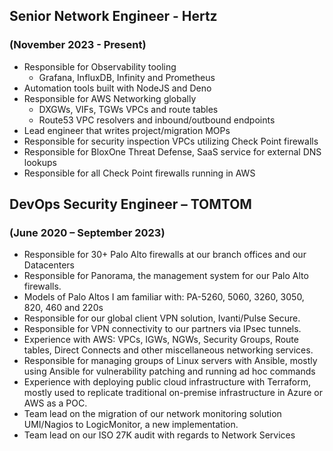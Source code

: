 ## Senior Network Engineer - Hertz
### (November 2023 - Present)
- Responsible for Observability tooling 
    - Grafana, InfluxDB, Infinity and Prometheus 
- Automation tools built with NodeJS and Deno 
- Responsible for AWS Networking globally 
    - DXGWs, VIFs, TGWs VPCs and route tables 
    - Route53 VPC resolvers and inbound/outbound endpoints 
- Lead engineer that writes project/migration MOPs 
- Responsible for security inspection VPCs utilizing Check Point firewalls 
- Responsible for BloxOne Threat Defense, SaaS service for external DNS lookups 
- Responsible for all Check Point firewalls running in AWS

## DevOps Security Engineer – TOMTOM
### (June 2020 – September 2023)
- Responsible for 30+ Palo Alto firewalls at our branch offices and our Datacenters 
- Responsible for Panorama, the management system for our Palo Alto firewalls. 
- Models of Palo Altos I am familiar with: PA-5260, 5060, 3260, 3050, 820, 460 and 220s 
- Responsible for our global client VPN solution, Ivanti/Pulse Secure. 
- Responsible for VPN connectivity to our partners via IPsec tunnels. 
- Experience with AWS: VPCs, IGWs, NGWs, Security Groups, Route tables, Direct Connects and other miscellaneous networking services. 
- Responsible for managing groups of Linux servers with Ansible, mostly using Ansible for vulnerability patching and running ad hoc commands 
- Experience with deploying public cloud infrastructure with Terraform, mostly used to replicate traditional on-premise infrastructure in Azure or AWS as a POC. 
- Team lead on the migration of our network monitoring solution UMI/Nagios to LogicMonitor, a new implementation. 
- Team lead on our ISO 27K audit with regards to Network Services 